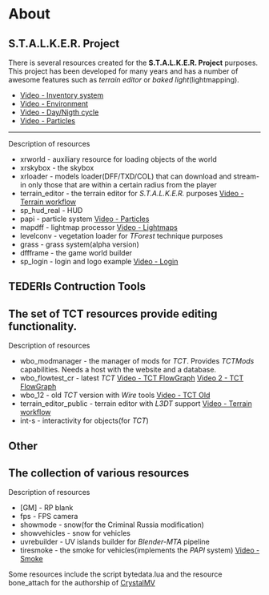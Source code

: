 # About

## S.T.A.L.K.E.R. Project
There is several resources created for the **S.T.A.L.K.E.R. Project** purposes. This project has been developed for many years and has a number of awesome features such as *terrain editor* or *baked light*(lightmapping). 
* [Video - Inventory system](https://youtu.be/_6bTlzFmwms)
* [Video - Environment](https://youtu.be/2ZvxHZpViok)
* [Video - Day/Nigth cycle](https://youtu.be/rV_DFnYM0nU)
* [Video - Particles](https://youtu.be/BXCwFZMxHo4)
---
Description of resources
* xrworld - auxiliary resource for loading objects of the world
* xrskybox - the skybox
* xrloader - models loader(DFF/TXD/COL) that can download and stream-in only those that are within a certain radius from the player
* terrain_editor - the terrain editor for *S.T.A.L.K.E.R.* purposes
    [Video - Terrain workflow](https://youtu.be/PQZH5l2trTY)
* sp_hud_real - HUD
* papi - particle system
    [Video - Particles](https://youtu.be/BXCwFZMxHo4)
* mapdff - lightmap processor
    [Video - Lightmaps](https://youtu.be/Fd3gWajlXzY)
* levelconv - vegetation loader for *TForest* technique purposes
* grass - grass system(alpha version)
* dffframe - the game world builder
* sp_login - login and logo example [Video - Login](https://youtu.be/L9U7x2BCH8Q)

## TEDERIs Contruction Tools
The set of TCT resources provide editing functionality.
---
Description of resources
* wbo_modmanager - the manager of mods for *TCT*. Provides *TCTMods* capabilities. Needs a host with the website and a database.
* wbo_flowtest_cr - latest *TCT*
    [Video - TCT FlowGraph](https://youtu.be/ySbL7a9U-Vo) [Video 2 - TCT FlowGraph](https://youtu.be/rI2U-dQK_X4)
* wbo_12 - old *TCT* version with *Wire* tools
    [Video - TCT Old](https://youtu.be/UeWaSrVwfBs)
* terrain_editor_public - terrain editor with *L3DT* support
    [Video - Terrain workflow](https://youtu.be/PQZH5l2trTY)
* int-s - interactivity for objects(for *TCT*)

## Other
The collection of various resources
---
Description of resources
* [GM] - RP blank
* fps - FPS camera
* showmode - snow(for the Criminal Russia modification)
* showvehicles - snow for vehicles
* uvrebuilder - UV islands builder for *Blender-MTA* pipeline
* tiresmoke - the smoke for vehicles(implements the *PAPI* system)
    [Video - Smoke](https://youtu.be/GBThLwbcxqw)
	
	

Some resources include the script bytedata.lua and the resource bone_attach for the authorship of [CrystalMV](http://crystalmv.net84.net/)
